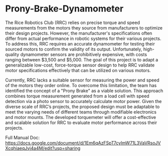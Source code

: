 # Prony-Brake-Dynamometer

The Rice Robotics Club (RRC) relies on precise torque and speed measurements from the motors they source from manufacturers to optimize their design projects. However, the manufacturer's specifications often differ from actual performance in robotic systems for their various projects. To address this, RRC requires an accurate dynamometer for testing their sourced motors to confirm the validity of its output. Unfortunately, high-quality dynamometer sensors are prohibitively expensive, with costs ranging between $3,500 and $5,000. The goal of this project is to adapt a generalizable low-cost, force-torque sensor design to help RRC validate motor specifications effectively that can be utilized on various motors.

Currently, RRC lacks a suitable sensor for measuring the power and speed of the motors they order online. To overcome this limitation, the team has identified the concept of a "Prony Brake" as a viable solution. This approach combines torque measurement generated from a load cell with speed detection via a photo sensor to accurately calculate motor power. Given the diverse scale of RRC’s projects, the proposed design must be adaptable to meet the varying needs of different teams through modifiable electronics and motor mounts. The developed torquemeter will offer a cost-effective and scalable solution for RRC to evaluate motor performance across their projects.

Full Manual Doc: https://docs.google.com/document/d/1Em6qAzFSpT7cylmW71L3VaVRsoJVXcqhiaeqJvj4a4M/edit?usp=sharing
